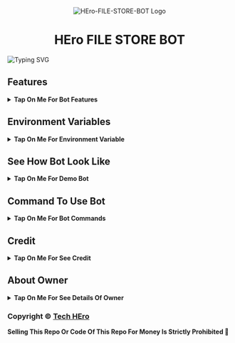 <p align="center">
  <img src="'https://te.legra.ph/file/66604e5911df5a0c43ffa.jpg" alt="HEro-FILE-STORE-BOT Logo">
</p>
<h1 align="center">
  HEro FILE STORE BOT
</h1>

![Typing SVG](https://readme-typing-svg.herokuapp.com/?lines=Welcome+To+HEro-FILE-STORE-BOT;A+Highly+Advance+File+Store+Bot;Made+By+Yt-@Hero_botss!;With+Clone+Feature+Stream/Download+Link;Custom+Url+Shortner+Auto+Delete+Feature;A+Bot+With+Fully+Advanced+Feature!;Must+Give+Credit+To+Tech+HEro;Because+He+Public+The+Paid+Repo;Thank+You!)
</p>

## Features

<b><details><summary>Tap On Me For Bot Features</summary>
 
- [x] Stram Feature Added With Many Player Support
- [x] Custom Url Shortner Support Any User Can Add His Own Shortner
- [x] Batch Support Added, Any User Can Use Batch By Making Bot Admin In His File Store Channel
- [x] Clone Feature Added [ Premium Feature] 
- [x] Auto Delete Feature Added
- [x] Custom Start Message With Picture And Buttons
</b>
</details>

## Environment Variables

<b><details><summary>Tap On Me For Environment Variable</summary>

- `API_ID` : Get From [my.telegram.org](https://my.telegram.org)
- `API_HASH` : Get From [my.telegram.org](https://my.telegram.org)
- `BOT_TOKEN` : Get From [BotFather](https://telegram.me/BotFather)
- `BOT_USERNAME` : Your Bot Username Without @
- `DB_URI` : Mongodb Database Url For Main Bot [Tutorial Watch Here](https://youtu.be/I36_OTWvT2w)
- `CDB_URI` : Mongodb Database Url For Clone Bot [Tutorial Watch Here](https://youtu.be/I36_OTWvT2w)
- `ADMINS` : It mean Admin/Owner Id For Broadcasting Message.
- `LOG_CHANNEL` : Log channel id start with -100xxxxxx
- `BIN_CHANNEL` : Bin channel id start with -100xxxxxx
- `FILE_STORE_CHANNEL` : File Store Channel id start with -100xxxxxx
- `FQDN` : Your Server App Link Without https://
- `AUTO_DELETE` : Time In Minutes
- `AUTO_DELETE_TIME` : Time In Seconds
- `PYTHON_VERSION` : This Variable Is Only For Render, Value IS `3.10.8`
- `PORT` : This Variable Is Only For Render, Value IS `8080`
</b>
</details>

## See How Bot Look Like

<b><details><summary>Tap On Me For Demo Bot</summary></b>

<img src="https://graph.org/file/bb9c59043c52072e8dc.jpg" alt="Bot Demo">
<img src="https://graph.org/file/295e41dfab93acf42a1.jpg" alt="Bot Demo">
<img src="https://graph.org/file/ccc1b6ab4967a7d1558.jpg" alt="Bot Demo">
<img src="https://graph.org/file/75db5257c39436b7349.jpg" alt="Bot Demo">
<img src="https://graph.org/file/1ce62a17012ed5723ca.jpg" alt="Bot Demo">
</details>

## Command To Use Bot

<b><details><summary>Tap On Me For Bot Commands</summary>

🖍️ Main Bot Commands :-

- `/start` : By This Command You Can Check Bot Is Alive Or Not
- `/link` : By This Command You Can Generate A Shareable Link Of File By Replying This Command To That File
- `/batch` : By This Command You Can Generate Multiple File Shareable Link At A Time [Use Like This /batch (first post link) (last post link)]
- `/base_site` : By This Command You Can Set Your Url Shortner Domain [Use Like This /base_site domain.com]
- `/api` : By This Command You Can Set Your Url Shortner Api [Use Like This /api (your api key)]
- `/deletecloned` : By This Command You Can Delete Your Cloned Bot [Use Like This /deletecloned (your bot token)]
- `/broadcast` : By Using This Command You Can Broadcast A Message To Your Bot User, Reply This Command To Broadcast Message [Owner Only Command]

🖍️ Clone Bot Commands :- 

- `/start` : By This Command You Can Check Bot Is Alive Or Not
- `/link` : By This Command You Can Generate A Shareable Link Of File By Replying This Command To That File
- `/base_site` : By This Command You Can Set Your Url Shortner Domain [Use Like This /base_site domain.com]
- `/api` : By This Command You Can Set Your Url Shortner Api [Use Like This /api (your api key)]
- `/broadcast` : By Using This Command You Can Broadcast A Message To Your Bot User, Reply This Command To Broadcast Message [Clone Bot Owner Only Command]

</b>
</details>

## Credit

<b><details><summary>Tap On Me For See Credit</summary>

💝 Credit Goes To [Tech HEro](https://telegram.me/Hero_botss)

🖍️ This Code Is Fully Written Or Coded And Public By [Tech HEro](https://telegram.me/Hero_botss) So Don't Forgot To Give Credit

💖 And Thank You So Much To All Who Help In This Journey 💕

Copyright ©️ [Tech HEro](https://telegram.me/Hero_botss)

</b>
</details>

## About Owner 

<b><details><summary>Tap On Me For See Details Of Owner</summary>

- YouTube Channel : [Sasta Marvel](https://youtube.com/@sastamarvel01?si=KiYYZ5mByFO-O_fl)
- Telegram Channel : [Sasta Marvel](https://t.me/Avatar_last_airbender_3_hindi)
- Contact Link : [King HEro](https://telegram.me/Hero_botss)
- Instagram Id Link : [Tech hEro](https://insta)

</b>
</details>


### Copyright ©️ [Tech HEro](https://telegram.me/Hero_botss)

<b>Selling This Repo Or Code Of This Repo For Money Is Strictly Prohibited 🚫</b>

